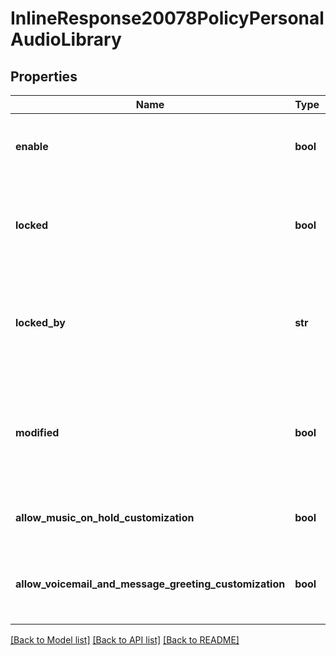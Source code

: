 # InlineResponse20078PolicyPersonalAudioLibrary

## Properties
Name | Type | Description | Notes
------------ | ------------- | ------------- | -------------
**enable** | **bool** | Whether to allow users to change their own audio library. | [optional] 
**locked** | **bool** | Whether the senior administrator allows users to modify the current settings. | [optional] 
**locked_by** | **str** | This field specifies which level of administrator prohibits modifying the current settings. | [optional] 
**modified** | **bool** | Whether the current settings have been modified. If modified, they can be reset in the update call. | [optional] 
**allow_music_on_hold_customization** | **bool** | Whether to allow music on hold customization. | [optional] 
**allow_voicemail_and_message_greeting_customization** | **bool** | Whether to allow voicemail and message greeting customization. | [optional] 

[[Back to Model list]](../README.md#documentation-for-models) [[Back to API list]](../README.md#documentation-for-api-endpoints) [[Back to README]](../README.md)

